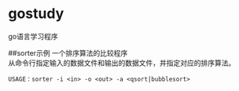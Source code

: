 # gostudy
go语言学习程序

##sorter示例
一个排序算法的比较程序  
从命令行指定输入的数据文件和输出的数据文件，并指定对应的排序算法。  
``` 
USAGE：sorter -i <in> -o <out> -a <qsort|bubblesort>
``` 
